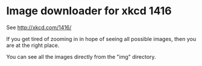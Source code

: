 # Image downloader for xkcd 1416

See http://xkcd.com/1416/

If you get tired of zooming in in hope of seeing all possible images, then you
are at the right place.

You can see all the images directly from the "img" directory.

